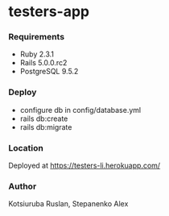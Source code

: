 # testers-app

### Requirements
  * Ruby 2.3.1
  * Rails 5.0.0.rc2
  * PostgreSQL 9.5.2

### Deploy
  * configure db in config/database.yml
  * rails db:create
  * rails db:migrate


### Location
  Deployed at https://testers-li.herokuapp.com/


### Author
  Kotsiuruba Ruslan,
  Stepanenko Alex
